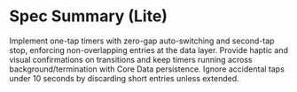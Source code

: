 # Spec Summary (Lite)

Implement one-tap timers with zero-gap auto-switching and second-tap stop, enforcing non-overlapping entries at the data layer. Provide haptic and visual confirmations on transitions and keep timers running across background/termination with Core Data persistence. Ignore accidental taps under 10 seconds by discarding short entries unless extended.

